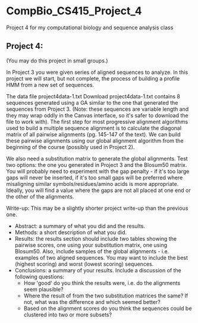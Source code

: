 # CompBio_CS415_Project_4
Project 4 for my computational biology and sequence analysis class


## Project 4:

(You may do this project in small groups.)

In Project 3 you were given series of aligned sequences to analyze. In this project we will start, but not complete, the process of building a profile HMM from a new set of sequences. 

The data file project4data-1.txt Download project4data-1.txt  contains 8 sequences generated using a GA similar to the one that generated the sequences from Project 3. (Note: these sequences are variable length and they may wrap oddly in the Canvas interface, so it's safer to download the file to work with). The first step for most progressive alignment algorithms used to build a multiple sequence alignment is to calculate the diagonal matrix of all pairwise alignments (pg. 145-147 of the text). We can build these pairwise alignments using our global alignment algorithm from the beginning of the course (possibly used in Project 2).

We also need a substitution matrix to generate the global alignments. Test two options: the one you generated in Project 3 and the Blosum50 matrix. You will probably need to experiment with the gap penalty - if it's too large gaps will never be inserted, if it's too small gaps will be preferred where misaligning similar symbols/residues/amino acids is more appropriate. Ideally, you will find a value where the gaps are not all placed at one end or the other of the alignments. 

Write-up: This may be a slightly shorter project write-up than the previous one. 

- Abstract: a summary of what you did and the results.
- Methods: a short description of what you did.
- Results: the results section should include two tables showing the pairwise scores, one using your substitution matrix, one using Blosum50. Also, include samples of the global alignments - i.e. examples of two aligned sequences. You may want to include the best (highest scoring) and worst (lowest scoring) sequences.
- Conclusions: a summary of your results. Include a discussion of the following questions:
  - How 'good' do you think the results were, i.e. do the alignments seem plausible?
  - Where the result of from the two substitution matrices the same? If not, what was the difference and which seemed better?
  - Based on the alignment scores do you think the sequences could be clustered into two or more subsets?

